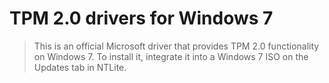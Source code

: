 # TPM 2.0 drivers for Windows 7

> This is an official Microsoft driver that provides TPM 2.0 functionality on Windows 7. To install it, integrate it into a Windows 7 ISO on the Updates tab in NTLite.